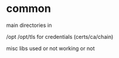 # common

main directories in 

/opt
/opt/tls for credentials (certs/ca/chain)

misc libs used or not working or not
